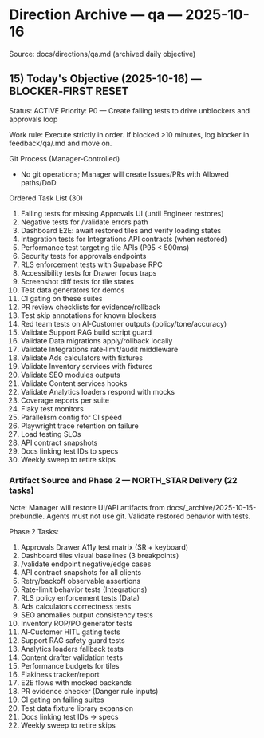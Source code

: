 # Direction Archive — qa — 2025-10-16

Source: docs/directions/qa.md (archived daily objective)

## 15) Today's Objective (2025-10-16) — BLOCKER‑FIRST RESET

Status: ACTIVE
Priority: P0 — Create failing tests to drive unblockers and approvals loop

Work rule: Execute strictly in order. If blocked >10 minutes, log blocker in feedback/qa/<today>.md and move on.

Git Process (Manager‑Controlled)
- No git operations; Manager will create Issues/PRs with Allowed paths/DoD.

Ordered Task List (30)
1) Failing tests for missing Approvals UI (until Engineer restores)
2) Negative tests for /validate errors path
3) Dashboard E2E: await restored tiles and verify loading states
4) Integration tests for Integrations API contracts (when restored)
5) Performance test targeting tile APIs (P95 < 500ms)
6) Security tests for approvals endpoints
7) RLS enforcement tests with Supabase RPC
8) Accessibility tests for Drawer focus traps
9) Screenshot diff tests for tile states
10) Test data generators for demos
11) CI gating on these suites
12) PR review checklists for evidence/rollback
13) Test skip annotations for known blockers
14) Red team tests on AI‑Customer outputs (policy/tone/accuracy)
15) Validate Support RAG build script guard
16) Validate Data migrations apply/rollback locally
17) Validate Integrations rate‑limit/audit middleware
18) Validate Ads calculators with fixtures
19) Validate Inventory services with fixtures
20) Validate SEO modules outputs
21) Validate Content services hooks
22) Validate Analytics loaders respond with mocks
23) Coverage reports per suite
24) Flaky test monitors
25) Parallelism config for CI speed
26) Playwright trace retention on failure
27) Load testing SLOs
28) API contract snapshots
29) Docs linking test IDs to specs
30) Weekly sweep to retire skips


### Artifact Source and Phase 2 — NORTH_STAR Delivery (22 tasks)
Note: Manager will restore UI/API artifacts from docs/_archive/2025-10-15-prebundle. Agents must not use git. Validate restored behavior with tests.

Phase 2 Tasks:
1) Approvals Drawer A11y test matrix (SR + keyboard)
2) Dashboard tiles visual baselines (3 breakpoints)
3) /validate endpoint negative/edge cases
4) API contract snapshots for all clients
5) Retry/backoff observable assertions
6) Rate-limit behavior tests (Integrations)
7) RLS policy enforcement tests (Data)
8) Ads calculators correctness tests
9) SEO anomalies output consistency tests
10) Inventory ROP/PO generator tests
11) AI‑Customer HITL gating tests
12) Support RAG safety guard tests
13) Analytics loaders fallback tests
14) Content drafter validation tests
15) Performance budgets for tiles
16) Flakiness tracker/report
17) E2E flows with mocked backends
18) PR evidence checker (Danger rule inputs)
19) CI gating on failing suites
20) Test data fixture library expansion
21) Docs linking test IDs → specs
22) Weekly sweep to retire skips

